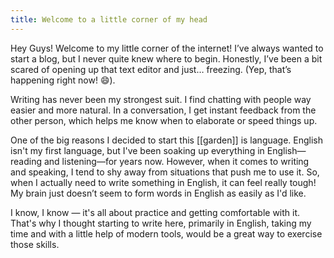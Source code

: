 ```yaml
---
title: Welcome to a little corner of my head
---
```


Hey Guys! Welcome to my little corner of the internet! I’ve always wanted to start a blog, but I never quite knew where to begin. Honestly, I’ve been a bit scared of opening up that text editor and just… freezing. (Yep, that’s happening right now! 😄).

Writing has never been my strongest suit. I find chatting with people way easier and more natural. In a conversation, I get instant feedback from the other person, which helps me know when to elaborate or speed things up.

One of the big reasons I decided to start this [[garden]] is language. English isn't my first language, but I've been soaking up everything in English—reading and listening—for years now. However, when it comes to writing and speaking, I tend to shy away from situations that push me to use it. So, when I actually need to write something in English, it can feel really tough! My brain just doesn’t seem to form words in English as easily as I'd like.

I know, I know — it's all about practice and getting comfortable with it. That's why I thought starting to write here, primarily in English, taking my time and with a little help of modern tools, would be a great way to exercise those skills.
